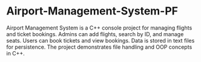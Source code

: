 # Airport-Management-System-PF
Airport Management System is a C++ console project for managing flights and ticket bookings. Admins can add flights, search by ID, and manage seats. Users can book tickets and view bookings. Data is stored in text files for persistence. The project demonstrates file handling and OOP concepts in C++.
